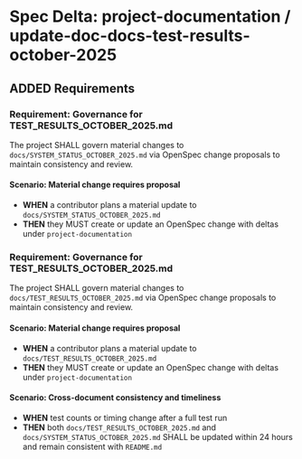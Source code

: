 # Spec Delta: project-documentation / update-doc-docs-test-results-october-2025

## ADDED Requirements

### Requirement: Governance for TEST_RESULTS_OCTOBER_2025.md

The project SHALL govern material changes to `docs/SYSTEM_STATUS_OCTOBER_2025.md` via OpenSpec change proposals to maintain consistency and review.

#### Scenario: Material change requires proposal

- **WHEN** a contributor plans a material update to `docs/SYSTEM_STATUS_OCTOBER_2025.md`
- **THEN** they MUST create or update an OpenSpec change with deltas under `project-documentation`

### Requirement: Governance for TEST_RESULTS_OCTOBER_2025.md

The project SHALL govern material changes to `docs/TEST_RESULTS_OCTOBER_2025.md` via OpenSpec change proposals to maintain consistency and review.

#### Scenario: Material change requires proposal

- **WHEN** a contributor plans a material update to `docs/TEST_RESULTS_OCTOBER_2025.md`
- **THEN** they MUST create or update an OpenSpec change with deltas under `project-documentation`

#### Scenario: Cross-document consistency and timeliness

- **WHEN** test counts or timing change after a full test run
- **THEN** both `docs/TEST_RESULTS_OCTOBER_2025.md` and `docs/SYSTEM_STATUS_OCTOBER_2025.md` SHALL be updated within 24 hours and remain consistent with `README.md`
